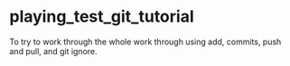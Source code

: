 # playing_test_git_tutorial
To try to work through the whole work through using add, commits, push and pull, and git ignore. 
